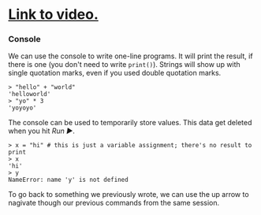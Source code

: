 # [Link to video.](https://www.youtube.com/watch?v=ada7DYti-wQ&list=PLVD25niNi0Bkuz5cUyBsw_oCgwrKdzgDa)

### Console

We can use the console to write one-line programs. It will print the result, if there is one (you don't need to write `print()`). Strings will show up with single quotation marks, even if you used double quotation marks.

```
> "hello" + "world"
'helloworld'
> "yo" * 3
'yoyoyo'
```

The console can be used to temporarily store values. This data get deleted when you hit *Run ▶*.

```
> x = "hi" # this is just a variable assignment; there's no result to print
> x
'hi'
> y
NameError: name 'y' is not defined
```

To go back to something we previously wrote, we can use the up arrow to nagivate though our previous commands from the same session.
